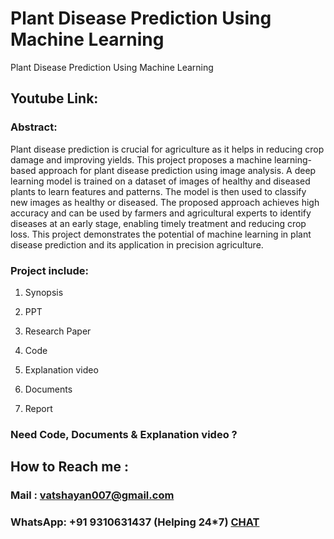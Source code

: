 # Plant Disease Prediction Using Machine Learning
Plant Disease Prediction Using Machine Learning 

## Youtube Link: 

### Abstract: 
Plant disease prediction is crucial for agriculture as it helps in reducing crop damage and improving yields. This project proposes a machine learning-based approach for plant disease prediction using image analysis. A deep learning model is trained on a dataset of images of healthy and diseased plants to learn features and patterns. The model is then used to classify new images as healthy or diseased. The proposed approach achieves high accuracy and can be used by farmers and agricultural experts to identify diseases at an early stage, enabling timely treatment and reducing crop loss. This project demonstrates the potential of machine learning in plant disease prediction and its application in precision agriculture.

### Project include: 

1. Synopsis

2. PPT

3. Research Paper


4. Code

5. Explanation video

6. Documents

7. Report


### Need Code, Documents & Explanation video ? 

## How to Reach me :

### Mail : vatshayan007@gmail.com 

### WhatsApp: +91 9310631437 (Helping 24*7) **[CHAT](https://wa.me/message/CHWN2AHCPMAZK1)** 

